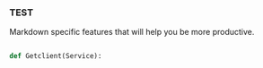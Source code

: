 ### TEST 


Markdown specific features that will help you be more productive.
```python 

def Getclient(Service):
  
  
  
```
